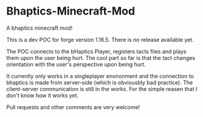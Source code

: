 # Bhaptics-Minecraft-Mod
A bhaptics minecraft mod!

This is a dev POC for forge version 1.16.5. There is no release available yet.

The POC connects to the bHaptics Player, registers tacts files and plays them upon the user being hurt. 
The cool part so far is that the tact changes orientation with the user's perspective upon being hurt.

It currently only works in a singleplayer environment and the connection to bhaptics is made from server-side (which is obviousbly bad practice).
The client-server communication is still in the works. For the simple reasen that I don't know how it works yet.

Pull requests and other comments are very welcome!
